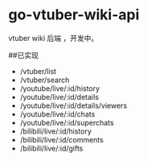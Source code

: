 # go-vtuber-wiki-api
vtuber wiki 后端 ，开发中。

##已实现
- /vtuber/list
- /vtuber/search
- /youtube/live/:id/history
- /youtube/live/:id/details
- /youtube/live/:id/details/viewers
- /youtube/live/:id/chats
- /youtube/live/:id/superchats
- /bilibili/live/:id/history
- /bilibili/live/:id/comments
- /bilibili/live/:id/gifts